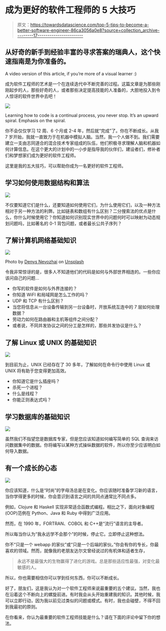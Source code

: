 # 成为更好的软件工程师的 5 大技巧

> 原文：<https://towardsdatascience.com/top-5-tips-to-become-a-better-software-engineer-86ca3056a0e8?source=collection_archive---------17----------------------->

## 从好奇的新手到经验丰富的寻求答案的瑞典人，这个快速指南是为你准备的。

A video version of this article, if you’re more of a visual learner :)

成为软件工程师的艺术是一个在连续迭代中不断完善的过程。这篇文章是为那些刚刚起步的人，那些好奇的人，或者那些决定提高技能的人准备的，大胆地投入到令人惊讶的软件世界中去吧！

![](img/4f8654a0236af4018f85d354eaa2a95c.png)

Learning how to code is a continual process, you never stop. It’s an upward spiral. Emphasis on the spiral.

你不会仅仅学习 12 周、6 个月或 2-4 年，然后就“完成”了。你在不断成长。从我 7 岁开始，我就一直致力于在机器中模拟人脑。当然，我一个人做不到。我们需要建立一支由志同道合的混合技术专家组成的队伍，他们积极寻求理解人脑和机器如何计算信息。在这个更大的计划中的一小步是指导我的伙伴们，建设者们，修补者们和梦想家们成为更好的软件工程师。

这里是我的五大技巧，可以帮助你成为一名更好的软件工程师。

## **学习如何使用数据结构和算法**

![](img/957ee79d2ed3a0d4824e11d3d04e712b.png)

不仅要知道它们是什么，还要知道如何使用它们，为什么使用它们，以及一种方法相对于另一种方法的利弊。比如链表和数组有什么区别？二分搜索法的优点是什么，你什么时候使用它？你知道如何识别现实世界中的问题何时可以映射为动态规划问题吗，比如著名的 0-1 背包问题，或者最长公共子序列？

## **了解计算机网络基础知识**

![](img/b62f6e51ba620abb7ed1f94d3cfdeea2.png)

Photo by [Denys Nevozhai](https://unsplash.com/@dnevozhai?utm_source=medium&utm_medium=referral) on [Unsplash](https://unsplash.com?utm_source=medium&utm_medium=referral)

令我非常惊讶的是，很多人不知道他们的代码是如何与外部世界相连的。一些你应该问自己的问题…

*   你写的软件是如何与外界连接的？
*   你知道 WiFI 和局域网是怎么工作的吗？
*   UDP 和 TCP 有什么区别？
*   当您将信息从一台设备传输到另一台设备时，开放系统互连中的 7 层如何处理数据？
*   劳动力如何在路由器和主机等组件之间分配？
*   或者说，不同并发协议之间的分工是怎样的，那些并发协议是什么？

## **了解 Linux 或 UNIX 的基础知识**

![](img/0cf9e641cc69d596c74663e049981ffe.png)

到目前为止，UNIX 已经存在了 30 多年，了解如何在命令行中使用 Linux 或 UNIX 将有助于您变得更加高效。

*   你知道它是什么插座吗？
*   杀死一个进程？
*   什么是线程？
*   你能正则表达式吗？

## **学习数据库的基础知识**

![](img/4f1eac156a1cf0980d8f15433b83cd7b.png)

虽然我们不指望您是数据库专家，但是您应该知道如何编写简单的 SQL 查询来访问数据集中的数据。你将编写以某种方式操纵数据的软件，所以你至少应该明白如何导入数据。

## **有一个成长的心态**

![](img/23ee84b4e9beb82acacf586c9bca29c9.png)

你应该知道，什么是“时尚”的字母汤总是在变化。你应该随时准备学习新的语言，当你学得更多的时候，你会意识到语言之间的共同点通常比不同点多。

例如，Clojure 和 Haskell 实现非常适合函数式编程。相比之下，面向对象编程(OOP)范例在 Python、Java 和 Ruby 中得到广泛应用。

然而，在 1990 年，FORTRAN、COBOL 和 C++是“流行”语言的主导者。

所以每当你认为“我永远学不会那个”的时候，停止它。立即停止这种想法。

你不“只是一个 webapp 的家伙”或“只是一个后端的家伙。”你会有你的专长，你最喜欢的领域。然而，就像我的老朋友达尔文曾经说过的有机体和适者生存，

> 永远不是最强大的生物赢得了进化的游戏。总是那些适应性最强，对变化最敏感的人。

所以，你也需要相信你可以学到任何东西，你可以不断成长。

好了，朋友们，这是我认为对一个软件工程师来说最重要的五个建议。当然，我也在沿着这个不断向上的螺旋前进。有时我会从头开始重建我的知识。其他时候，我可以立即行动，因为我以前见过类似的问题或模式。有时，我也会碰壁，不得不回到我最初的原则。

在你看来，你认为最重要的软件工程师技能是什么？请在下面的评论中留下你的想法。